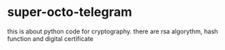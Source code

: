 # super-octo-telegram
this is about python code for cryptography. there are rsa algorythm, hash function and digital certificate
